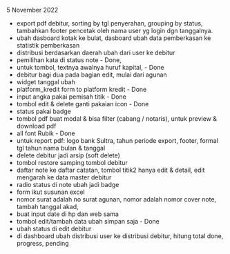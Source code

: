 5 November 2022
- export pdf debitur, sorting by tgl penyerahan, grouping by status, tambahkan footer pencetak oleh nama user yg login dgn tanggalnya.
- ubah dasboard kotak ke bulat, dasboard ubah data pemberkasan ke statistik pemberkasan
- distribusi berdasarkan daerah ubah dari user ke debitur
- pemilihan kata di status note - Done, 
- untuk tombol, textnya awalnya huruf kapital, - Done
- debitur bagi dua pada bagian edit, mulai dari agunan
- widget tanggal ubah
- platform_kredit form to platform kredit - Done
- input angka pakai pemisah titik - Done
- tombol edit & delete ganti pakaian icon - Done
- status pakai badge
- tombol pdf buat modal & bisa filter (cabang / notaris), untuk preview & download pdf
- all font Rubik - Done
- untuk report pdf: logo bank Sultra, tahun periode export, footer, formal tgl tahun nama bulan & tanggal
- delete debitur jadi arsip (soft delete)
- tombol restore samping tombol debitur 
- daftar note ke daftar catatan, tombol titik2 hanya edit & detail, edit mengarah ke data master debitur 
- radio status di note ubah jadi badge 
- form ikut susunan excel 
- nomor surat adalah no surat agunan,  nomor adalah nomor cover note, tambah tanggal akad,
- buat input date di hp dan web sama
- tombol edit/tambah data ubah simpan saja - Done
- ubah status di edit debitur 
- di dashboard ubah distribusi user ke distribusi debitur, hitung total done, progress, pending